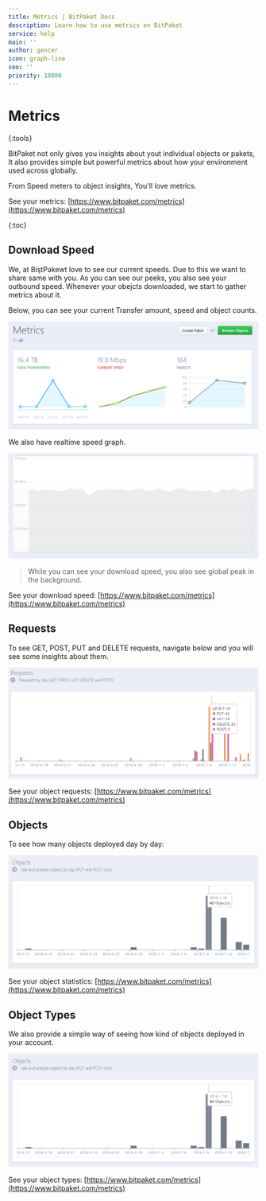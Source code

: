 ```yaml
---
title: Metrics | BitPaket Docs
description: Learn how to use metrics on BitPaket
service: help
main: ''
author: gencer
icon: graph-line
seo: ''
priority: 10000
---
```


# Metrics
{:tools}

BitPaket not only gives you insights about yout individual objects or pakets, It also provides simple but powerful metrics about how your environment used across globally.

From Speed meters to object insights, You'll love metrics.

See your metrics: [https://www.bitpaket.com/metrics](https://www.bitpaket.com/metrics)

{:toc}

## Download Speed

We, at BiştPakewt love to see our current speeds. Due to this we want to share same with you. As you can see our peeks, you also see your outbound speed. Whenever your obejcts downloaded, we start to gather metrics about it.

Below, you can see your current Transfer amount, speed and object counts.

![metrics](./images/metrics_head.png)

We also have realtime speed graph.

![peak_gif](./images/peak.gif)

> While you can see your download speed, you also see global peak in the background.

See your download speed: [https://www.bitpaket.com/metrics](https://www.bitpaket.com/metrics)

## Requests

To see GET, POST, PUT and DELETE requests, navigate below and you will see some insights about them.

![metric_requests](./images/metric_requests.png)

See your object requests: [https://www.bitpaket.com/metrics](https://www.bitpaket.com/metrics)

## Objects

To see how many objects deployed day by day:

![metric_objects](./images/metric_objects.png)

See your object statistics: [https://www.bitpaket.com/metrics](https://www.bitpaket.com/metrics)

## Object Types

We also provide a simple way of seeing how kind of objects deployed in your account.

![metric_objects](./images/metric_objects.png)

See your object types: [https://www.bitpaket.com/metrics](https://www.bitpaket.com/metrics)